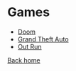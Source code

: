 # Games

- [Doom](/games/doom_1993)
- [Grand Theft Auto](/games/grand-theft-auto_1997)
- [Out Run](/games/out-run_1986)

[Back home](/)
